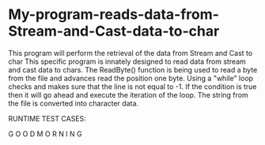 # My-program-reads-data-from-Stream-and-Cast-data-to-char
This program will perform the retrieval of the data from Stream and Cast to char
This specific program is innately designed to read data from stream and cast data to chars. The ReadByte() function is being used to read a byte from the file and advances read the position one byte. Using a  "while" loop checks  and makes sure that the line is not equal to -1. If the condition is true then it will go ahead and execute the iteration of the loop. The string from the file is converted into character data. 


RUNTIME TEST CASES: 

G O O D M O R N I N G
